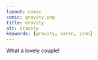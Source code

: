 ```yaml
---
layout: comic
comic: gravity.png
title: Gravity
alt: Gravity
keywords: [gravity, sarah, john]
---
```


What a lovely couple!